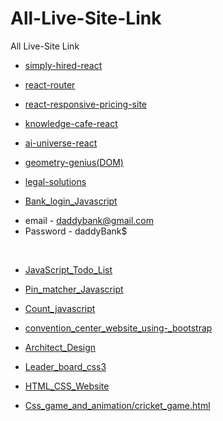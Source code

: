 # All-Live-Site-Link

All Live-Site Link

- [simply-hired-react](https://simplyhired-react-fakrul-hossain.netlify.app/) <br>

- [react-router](https://react-router-fakrul-hossain.netlify.app/)<br>

- [react-responsive-pricing-site](https://react-responsive-pricing-site-fakrul.netlify.app/) <br>

- [knowledge-cafe-react](https://knowledge-cafe-fakrul-hossain.netlify.app/) <br>

- [ai-universe-react](https://ai-univerise-fakrul-hossain.netlify.app/) <br>

- [geometry-genius(DOM)](https://geometry-genius-fakrul-hossain.netlify.app/) <br>

- [legal-solutions](https://legal-solutions-made-fakrul-hossain.netlify.app/) <br>


- [Bank_login_Javascript](https://fakrul-hossain.github.io/Bank_login_Javascript//) 
* email - daddybank@gmail.com
* Password - daddyBank$
 <br>


- [JavaScript_Todo_List](https://fakrul-hossain.github.io/JavaScript_Todo_List/) <br>

- [Pin_matcher_Javascript](https://fakrul-hossain.github.io/Pin_matcher_Javascript/) <br>

- [Count_javascript](https://fakrul-hossain.github.io/Count_javascript/) <br>

- [convention_center_website_using-_bootstrap](https://fakrul-hossain.github.io/convention_center_website_using-_bootstrap/) <br>

- [Architect_Design](https://fakrul-hossain.github.io/Architect_Design/) <br>

- [Leader_board_css3](https://fakrul-hossain.github.io/Leader_board_css3/) <br>

- [HTML_CSS_Website](https://fakrul-hossain.github.io/HTML_CSS_Website/) <br>

- [Css_game_and_animation/cricket_game.html](https://fakrul-hossain.github.io/Css_game_and_animation/cricket_game.html) <br>
